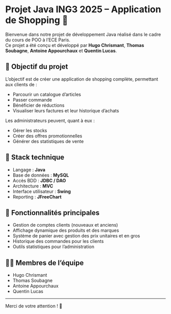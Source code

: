 # Projet Java ING3 2025 – Application de Shopping 🛒

Bienvenue dans notre projet de développement Java réalisé dans le cadre du cours de POO à l’ECE Paris.  
Ce projet a été conçu et développé par **Hugo Chrismant**, **Thomas Soubagne**, **Antoine Appourchaux** et **Quentin Lucas**.

## 🌟 Objectif du projet

L’objectif est de créer une application de shopping complète, permettant aux clients de :
- Parcourir un catalogue d’articles
- Passer commande
- Bénéficier de réductions
- Visualiser leurs factures et leur historique d’achats

Les administrateurs peuvent, quant à eux :
- Gérer les stocks
- Créer des offres promotionnelles
- Générer des statistiques de vente

## 🧱 Stack technique

- Langage : **Java**
- Base de données : **MySQL**
- Accès BDD : **JDBC / DAO**
- Architecture : **MVC**
- Interface utilisateur : **Swing**
- Reporting : **JFreeChart**

## 🧩 Fonctionnalités principales

- Gestion de comptes clients (nouveaux et anciens)
- Affichage dynamique des produits et des marques
- Système de panier avec gestion des prix unitaires et en gros
- Historique des commandes pour les clients
- Outils statistiques pour l’administration

## 👨‍💻 Membres de l’équipe

- Hugo Chrismant  
- Thomas Soubagne  
- Antoine Appourchaux  
- Quentin Lucas  

---

Merci de votre attention ! 🚀
